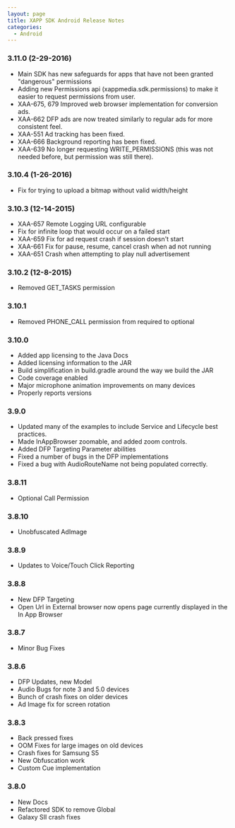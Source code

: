 ```yaml
---
layout: page
title: XAPP SDK Android Release Notes
categories:
  - Android
---
```


### 3.11.0 (2-29-2016)

*  Main SDK has new safeguards for apps that have not been granted "dangerous" permissions 
*  Adding new Permissions api (xappmedia.sdk.permissions) to make it easier to request permissions from user.
*  XAA-675, 679 Improved web browser implementation for conversion ads.
*  XAA-662 DFP ads are now treated similarly to regular ads for more consistent feel.
*  XAA-551 Ad tracking has been fixed.
*  XAA-666 Background reporting has been fixed.
*  XAA-639 No longer requesting WRITE_PERMISSIONS (this was not needed before, but permission was still there).

### 3.10.4 (1-26-2016)

*  Fix for trying to upload a bitmap without valid width/height

### 3.10.3 (12-14-2015)

*  XAA-657 Remote Logging URL configurable
*  Fix for infinite loop that would occur on a failed start
*  XAA-659 Fix for ad request crash if session doesn't start
*  XAA-661 Fix for pause, resume, cancel crash when ad not running
*  XAA-651 Crash when attempting to play null advertisement

### 3.10.2 (12-8-2015)

* Removed GET_TASKS permission

### 3.10.1

* Removed PHONE_CALL permission from required to optional

### 3.10.0

* Added app licensing to the Java Docs
* Added licensing information to the JAR
* Build simplification in build.gradle around the way we build the JAR
* Code coverage enabled
* Major microphone animation improvements on many devices
* Properly reports versions

### 3.9.0

* Updated many of the examples to include Service and Lifecycle best practices.
* Made InAppBrowser zoomable, and added zoom controls.
* Added DFP Targeting Parameter abilities
* Fixed a number of bugs in the DFP implementations
* Fixed a bug with AudioRouteName not being populated correctly.

### 3.8.11

* Optional Call Permission

### 3.8.10

* Unobfuscated AdImage

### 3.8.9

*  Updates to Voice/Touch Click Reporting

### 3.8.8

*  New DFP Targeting
*  Open Url in External browser now opens page currently displayed in the In App Browser

### 3.8.7

*  Minor Bug Fixes

### 3.8.6

*  DFP Updates, new Model
*  Audio Bugs for note 3 and 5.0 devices
*  Bunch of crash fixes on older devices
*  Ad Image fix for screen rotation

### 3.8.3

*  Back pressed fixes
*  OOM Fixes for large images on old devices
*  Crash fixes for Samsung S5
*  New Obfuscation work
*  Custom Cue implementation

### 3.8.0

*  New Docs
*  Refactored SDK to remove Global
*  Galaxy SII crash fixes
